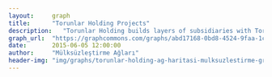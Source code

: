 ```yaml
---
layout:     graph
title:      "Torunlar Holding Projects"
description:   "Torunlar Holding builds layers of subsidiaries with Torunlar GYO, Torun Yapı, Torunlar Gıda to gets major public contracts from the AKP government"
graph_url:  "https://graphcommons.com/graphs/abd17168-0bd8-4524-9faa-1c1b1de41d2f"
date:       2015-06-05 12:00:00
author:     "Mülksüzleştirme Ağları"
header-img: "img/graphs/torunlar-holding-ag-haritasi-mulksuzlestirme-graphcommons.jpg"
---
```

